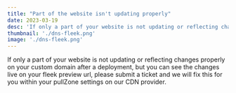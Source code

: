 ```yaml
---
title: "Part of the website isn't updating properly"
date: 2023-03-19
desc: 'If only a part of your website is not updating or reflecting changes properly  on your custom domain after a deployment.'
thumbnail: './dns-fleek.png'
image: './dns-fleek.png'
---
```


If only a part of your website is not updating or reflecting changes properly on your custom domain after a deployment, but you can see the changes live on your fleek preview url, please submit a ticket and we will fix this for you within your pullZone settings on our CDN provider.
